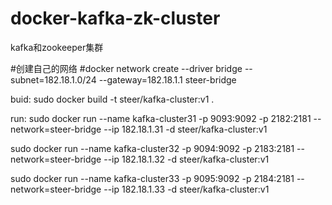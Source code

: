 # docker-kafka-zk-cluster
kafka和zookeeper集群


#创建自己的网络
#docker network create --driver bridge --subnet=182.18.1.0/24 --gateway=182.18.1.1 steer-bridge

buid:
sudo docker build -t steer/kafka-cluster:v1 .


run:
sudo docker run --name kafka-cluster31 -p 9093:9092 -p 2182:2181 --network=steer-bridge --ip 182.18.1.31 -d steer/kafka-cluster:v1


sudo docker run --name kafka-cluster32 -p 9094:9092 -p 2183:2181 --network=steer-bridge --ip 182.18.1.32 -d steer/kafka-cluster:v1


sudo docker run --name kafka-cluster33 -p 9095:9092 -p 2184:2181 --network=steer-bridge --ip 182.18.1.33 -d steer/kafka-cluster:v1

